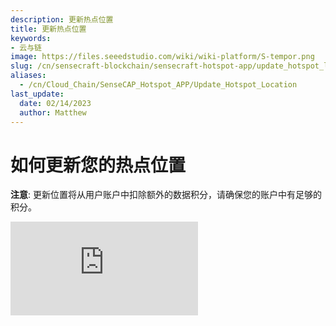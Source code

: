 ```yaml
---
description: 更新热点位置
title: 更新热点位置
keywords:
- 云与链
image: https://files.seeedstudio.com/wiki/wiki-platform/S-tempor.png
slug: /cn/sensecraft-blockchain/sensecraft-hotspot-app/update_hotspot_location
aliases:
  - /cn/Cloud_Chain/SenseCAP_Hotspot_APP/Update_Hotspot_Location
last_update:
  date: 02/14/2023
  author: Matthew
---
```


**如何更新您的热点位置**
========================================

**注意**: 更新位置将从用户账户中扣除额外的数据积分，请确保您的账户中有足够的积分。

<iframe width={560} height={315} src="https://www.youtube.com/embed/Vjc45aIcrGk" title="YouTube 视频播放器" frameBorder={0} allow="accelerometer; autoplay; clipboard-write; encrypted-media; gyroscope; picture-in-picture; web-share" allowFullScreen />